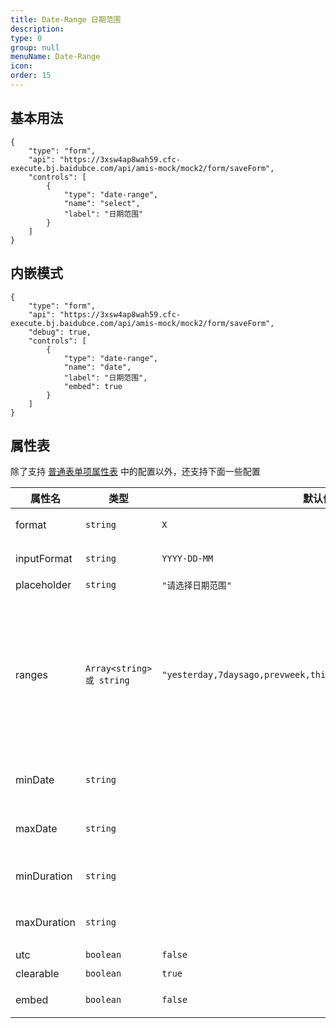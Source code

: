 ```yaml
---
title: Date-Range 日期范围
description:
type: 0
group: null
menuName: Date-Range
icon:
order: 15
---
```


## 基本用法

```schema: scope="body"
{
    "type": "form",
    "api": "https://3xsw4ap8wah59.cfc-execute.bj.baidubce.com/api/amis-mock/mock2/form/saveForm",
    "controls": [
        {
            "type": "date-range",
            "name": "select",
            "label": "日期范围"
        }
    ]
}
```

## 内嵌模式

```schema: scope="body"
{
    "type": "form",
    "api": "https://3xsw4ap8wah59.cfc-execute.bj.baidubce.com/api/amis-mock/mock2/form/saveForm",
    "debug": true,
    "controls": [
        {
            "type": "date-range",
            "name": "date",
            "label": "日期范围",
            "embed": true
        }
    ]
}
```

## 属性表

除了支持 [普通表单项属性表](./formitem#%E5%B1%9E%E6%80%A7%E8%A1%A8) 中的配置以外，还支持下面一些配置

| 属性名      | 类型                      | 默认值                                                          | 说明                                                                                                                            |
| ----------- | ------------------------- | --------------------------------------------------------------- | ------------------------------------------------------------------------------------------------------------------------------- |
| format      | `string`                  | `X`                                                             | [日期选择器值格式](./date#%E5%80%BC%E6%A0%BC%E5%BC%8F)                                                                          |
| inputFormat | `string`                  | `YYYY-DD-MM`                                                    | [日期选择器显示格式](./date#%E6%98%BE%E7%A4%BA%E6%A0%BC%E5%BC%8F)                                                               |
| placeholder | `string`                  | `"请选择日期范围"`                                              | 占位文本                                                                                                                        |
| ranges      | `Array<string> 或 string` | `"yesterday,7daysago,prevweek,thismonth,prevmonth,prevquarter"` | 日期范围快捷键，可选：today, yesterday, 1dayago, 7daysago, 90daysago, prevweek, thismonth, prevmonth, prevquarter, thisquarter` |
| minDate     | `string`                  |                                                                 | 限制最小日期，用法同 [限制范围](./date#%E9%99%90%E5%88%B6%E8%8C%83%E5%9B%B4)                                                    |
| maxDate     | `string`                  |                                                                 | 限制最大日期，用法同 [限制范围](./date#%E9%99%90%E5%88%B6%E8%8C%83%E5%9B%B4)                                                    |
| minDuration | `string`                  |                                                                 | 限制最小跨度，如： 2days                                                                                                        |
| maxDuration | `string`                  |                                                                 | 限制最大跨度，如：1year                                                                                                         |
| utc         | `boolean`                 | `false`                                                         | [保存 UTC 值](./date#utc)                                                                                                       |
| clearable   | `boolean`                 | `true`                                                          | 是否可清除                                                                                                                      |
| embed       | `boolean`                 | `false`                                                         | 是否内联模式                                                                                                                    |
